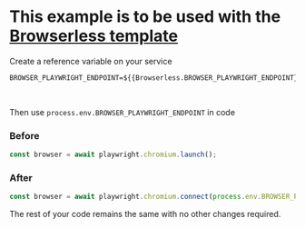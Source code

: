 # This example is to be used with the [Browserless template](https://railway.app/template/browserless)

Create a reference variable on your service

```shell
BROWSER_PLAYWRIGHT_ENDPOINT=${{Browserless.BROWSER_PLAYWRIGHT_ENDPOINT}}
```

</br>

Then use `process.env.BROWSER_PLAYWRIGHT_ENDPOINT` in code

### Before

```javascript
const browser = await playwright.chromium.launch();
```

### After

```javascript
const browser = await playwright.chromium.connect(process.env.BROWSER_PLAYWRIGHT_ENDPOINT);
```

The rest of your code remains the same with no other changes required.